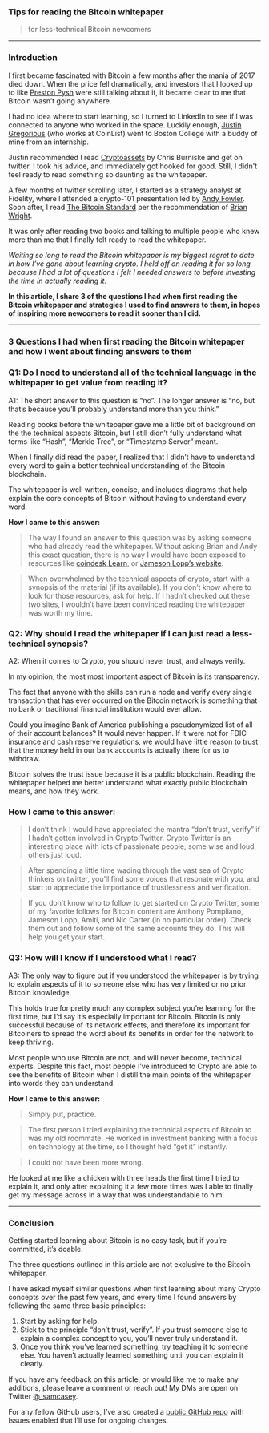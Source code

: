 ### Tips for reading the Bitcoin whitepaper

> for less-technical Bitcoin newcomers

---

### Introduction

I first became fascinated with Bitcoin a few months after the mania of 2017 died down. When the price fell dramatically, and investors that I looked up to like [Preston Pysh](https://twitter.com/PrestonPysh) were still talking about it, it became clear to me that Bitcoin wasn’t going anywhere.

I had no idea where to start learning, so I turned to LinkedIn to see if I was connected to anyone who worked in the space. Luckily enough, [Justin Gregorious](https://twitter.com/jtgregorius) (who works at CoinList) went to Boston College with a buddy of mine from an internship.

Justin recommended I read [Cryptoassets](https://www.amazon.com/Cryptoassets-Innovative-Investors-Bitcoin-Beyond/dp/1260026671) by Chris Burniske and get on twitter. I took his advice, and immediately got hooked for good. Still, I didn't feel ready to read something so daunting as the whitepaper.

A few months of twitter scrolling later, I started as a strategy analyst at Fidelity, where I attended a crypto-101 presentation led by [Andy Fowler](https://www.linkedin.com/in/andy-fowler-cfa-131a8529/). Soon after, I read [The Bitcoin Standard](https://www.amazon.com/Bitcoin-Standard-Decentralized-Alternative-Central/dp/1119473861) per the recommendation of [Brian Wright](https://twitter.com/brian_wright21?s=20).

It was only after reading two books and talking to multiple people who knew more than me that I finally felt ready to read the whitepaper.

*Waiting so long to read the Bitcoin whitepaper is my biggest regret to date in how I’ve gone about learning crypto. I held off on reading it for so long because I had a lot of questions I felt I needed answers to before investing the time in actually reading it.*

**In this article, I share 3 of the questions I had when first reading the Bitcoin whitepaper and strategies I used to find answers to them, in hopes of inspiring more newcomers to read it sooner than I did.**

---

### 3 Questions I had when first reading the Bitcoin whitepaper and how I went about finding answers to them

### Q1: Do I need to understand all of the technical language in the whitepaper to get value from reading it?

A1: The short answer to this question is “no”. The longer answer is “no, but that’s because you’ll probably understand more than you think.”

Reading books before the whitepaper gave me a little bit of background on the the technical aspects Bitcoin, but I still didn’t fully understand what terms like “Hash”, “Merkle Tree”, or “Timestamp Server” meant.

When I finally did read the paper, I realized that I didn’t have to understand every word to gain a better technical understanding of the Bitcoin blockchain.

The whitepaper is well written, concise, and includes diagrams that help explain the core concepts of Bitcoin without having to understand every word.

**How I came to this answer:**

> The way I found an answer to this question was by asking someone who had already read the whitepaper. Without asking Brian and Andy this exact question, there is no way I would have been exposed to resources like [coindesk Learn](https://www.coindesk.com/learn), or [Jameson Lopp’s website](https://www.lopp.net/bitcoin-information/getting-started.html).

> When overwhelmed by the technical aspects of crypto, start with a synopsis of the material (if its available). If you don’t know where to look for those resources, ask for help. If I hadn’t checked out these two sites, I wouldn’t have been convinced reading the whitepaper was worth my time.

### Q2: Why should I read the whitepaper if I can just read a less-technical synopsis?

A2: When it comes to Crypto, you should never trust, and always verify.

In my opinion, the most most important aspect of Bitcoin is its transparency.

The fact that anyone with the skills can run a node and verify every single transaction that has ever occurred on the Bitcoin network is something that no bank or traditional financial institution would ever allow.

Could you imagine Bank of America publishing a pseudonymized list of all of their account balances? It would never happen. If it were not for FDIC insurance and cash reserve regulations, we would have little reason to trust that the money held in our bank accounts is actually there for us to withdraw.

Bitcoin solves the trust issue because it is a public blockchain. Reading the whitepaper helped me better understand what exactly public blockchain means, and how they work.

### **How I came to this answer:**

> I don’t think I would have appreciated the mantra “don’t trust, verify” if I hadn’t gotten involved in Crypto Twitter. Crypto Twitter is an interesting place with lots of passionate people; some wise and loud, others just loud.

> After spending a little time wading through the vast sea of Crypto thinkers on twitter, you’ll find some voices that resonate with you, and start to appreciate the importance of trustlessness and verification.

> If you don’t know who to follow to get started on Crypto Twitter, some of my favorite follows for Bitcoin content are Anthony Pompliano, Jameson Lopp, Amiti, and Nic Carter (in no particular order). Check them out and follow some of the same accounts they do. This will help you get your start.

### Q3: How will I know if I understood what I read?

A3: The only way to figure out if you understood the whitepaper is by trying to explain aspects of it to someone else who has very limited or no prior Bitcoin knowledge.

This holds true for pretty much any complex subject you’re learning for the first time, but I’d say it’s especially important for Bitcoin. Bitcoin is only successful because of its network effects, and therefore its important for Bitcoiners to spread the word about its benefits in order for the network to keep thriving.

Most people who use Bitcoin are not, and will never become, technical experts. Despite this fact, most people I’ve introduced to Crypto are able to see the benefits of Bitcoin when I distill the main points of the whitepaper into words they can understand.

**How I came to this answer:**

> Simply put, practice.

> The first person I tried explaining the technical aspects of Bitcoin to was my old roommate. He worked in investment banking with a focus on technology at the time, so I thought he’d “get it” instantly.

> I could not have been more wrong.

He looked at me like a chicken with three heads the first time I tried to explain it, and only after explaining it a few more times was I able to finally get my message across in a way that was understandable to him.

---

### Conclusion

Getting started learning about Bitcoin is no easy task, but if you’re committed, it’s doable.

The three questions outlined in this article are not exclusive to the Bitcoin whitepaper.

I have asked myself similar questions when first learning about many Crypto concepts over the past few years, and every time I found answers by following the same three basic principles:

1. Start by asking for help.
2. Stick to the principle “don’t trust, verify”. If you trust someone else to explain a complex concept to you, you’ll never truly understand it.
3. Once you think you’ve learned something, try teaching it to someone else. You haven’t actually learned something until you can explain it clearly.

If you have any feedback on this article, or would like me to make any additions, please leave a comment or reach out! My DMs are open on Twitter [@_samcasey](https://twitter.com/_samcasey).

For any fellow GitHub users, I’ve also created a [public GitHub repo](https://github.com/samuel-casey/Tips_for_reading_the_Bitcoin_whitepaper) with Issues enabled that I’ll use for ongoing changes.

